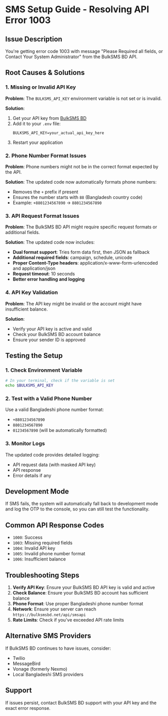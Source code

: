 # SMS Setup Guide - Resolving API Error 1003

## Issue Description

You're getting error code 1003 with message "Please Required all fields, or Contact Your System Administrator" from the BulkSMS BD API.

## Root Causes & Solutions

### 1. Missing or Invalid API Key

**Problem**: The `BULKSMS_API_KEY` environment variable is not set or is invalid.

**Solution**:

1. Get your API key from [BulkSMS BD](https://bulksmsbd.net/)
2. Add it to your `.env` file:
   ```
   BULKSMS_API_KEY=your_actual_api_key_here
   ```
3. Restart your application

### 2. Phone Number Format Issues

**Problem**: Phone numbers might not be in the correct format expected by the API.

**Solution**: The updated code now automatically formats phone numbers:

- Removes the `+` prefix if present
- Ensures the number starts with `88` (Bangladesh country code)
- Example: `+8801234567890` → `8801234567890`

### 3. API Request Format Issues

**Problem**: The BulkSMS BD API might require specific request formats or additional fields.

**Solution**: The updated code now includes:

- **Dual format support**: Tries form data first, then JSON as fallback
- **Additional required fields**: campaign, schedule, unicode
- **Proper Content-Type headers**: application/x-www-form-urlencoded and application/json
- **Request timeout**: 10 seconds
- **Better error handling and logging**

### 4. API Key Validation

**Problem**: The API key might be invalid or the account might have insufficient balance.

**Solution**: 
- Verify your API key is active and valid
- Check your BulkSMS BD account balance
- Ensure your sender ID is approved

## Testing the Setup

### 1. Check Environment Variable

```bash
# In your terminal, check if the variable is set
echo $BULKSMS_API_KEY
```

### 2. Test with a Valid Phone Number

Use a valid Bangladeshi phone number format:

- `+8801234567890`
- `8801234567890`
- `01234567890` (will be automatically formatted)

### 3. Monitor Logs

The updated code provides detailed logging:

- API request data (with masked API key)
- API response
- Error details if any

## Development Mode

If SMS fails, the system will automatically fall back to development mode and log the OTP to the console, so you can still test the functionality.

## Common API Response Codes

- `1000`: Success
- `1003`: Missing required fields
- `1004`: Invalid API key
- `1005`: Invalid phone number format
- `1006`: Insufficient balance

## Troubleshooting Steps

1. **Verify API Key**: Ensure your BulkSMS BD API key is valid and active
2. **Check Balance**: Ensure your BulkSMS BD account has sufficient balance
3. **Phone Format**: Use proper Bangladeshi phone number format
4. **Network**: Ensure your server can reach `https://bulksmsbd.net/api/smsapi`
5. **Rate Limits**: Check if you've exceeded API rate limits

## Alternative SMS Providers

If BulkSMS BD continues to have issues, consider:

- Twilio
- MessageBird
- Vonage (formerly Nexmo)
- Local Bangladeshi SMS providers

## Support

If issues persist, contact BulkSMS BD support with your API key and the exact error response.

